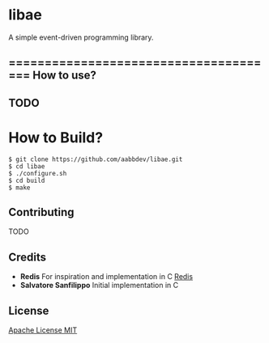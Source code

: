 # libae
A simple event-driven programming library.

======================================
How to use?
------------------
TODO
------------------
How to Build?
======================================
```
$ git clone https://github.com/aabbdev/libae.git
$ cd libae
$ ./configure.sh
$ cd build
$ make
```
Contributing
------------------
TODO

Credits
------------------
* **Redis** For inspiration and implementation in C [Redis](https://github.com/redis/redis)
* **Salvatore Sanfilippo** Initial implementation in C

License
------------------
[Apache License MIT](/LICENSE)
